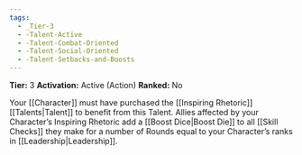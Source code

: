 ```yaml
---
tags:
  - _Tier-3
  - -Talent-Active
  - -Talent-Combat-Oriented
  - -Talent-Social-Oriented
  - -Talent-Setbacks-and-Boosts
---
```

**Tier:** 3
**Activation:** Active (Action)
**Ranked:** No

Your [[Character]] must have purchased the [[Inspiring Rhetoric]] [[Talents|Talent]] to benefit from this Talent. Allies affected by your Character’s Inspiring Rhetoric add a [[Boost Dice|Boost Die]] to all [[Skill Checks]] they make for a number of Rounds equal to your Character’s ranks in [[Leadership|Leadership]].